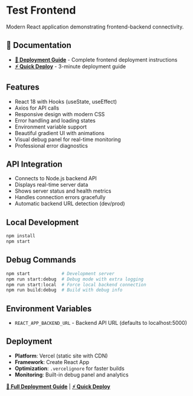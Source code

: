 # Test Frontend

Modern React application demonstrating frontend-backend connectivity.

## 📖 Documentation
- **[🚀 Deployment Guide](DEPLOYMENT.md)** - Complete frontend deployment instructions
- **[⚡ Quick Deploy](QUICK-DEPLOY.md)** - 3-minute deployment guide

## Features
- React 18 with Hooks (useState, useEffect)
- Axios for API calls
- Responsive design with modern CSS
- Error handling and loading states
- Environment variable support
- Beautiful gradient UI with animations
- Visual debug panel for real-time monitoring
- Professional error diagnostics

## API Integration
- Connects to Node.js backend API
- Displays real-time server data
- Shows server status and health metrics
- Handles connection errors gracefully
- Automatic backend URL detection (dev/prod)

## Local Development
```bash
npm install
npm start
```

## Debug Commands
```bash
npm start            # Development server
npm run start:debug  # Debug mode with extra logging
npm run start:local  # Force local backend connection
npm run build:debug  # Build with debug info
```

## Environment Variables
- `REACT_APP_BACKEND_URL` - Backend API URL (defaults to localhost:5000)

## Deployment
- **Platform**: Vercel (static site with CDN)
- **Framework**: Create React App
- **Optimization**: `.vercelignore` for faster builds
- **Monitoring**: Built-in debug panel and analytics

**[📖 Full Deployment Guide](DEPLOYMENT.md)** | **[⚡ Quick Deploy](QUICK-DEPLOY.md)** 